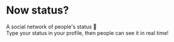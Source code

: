 # Now status?

A social network of people's status 👀  
Type your status in your profile, then people can see it in real time!
